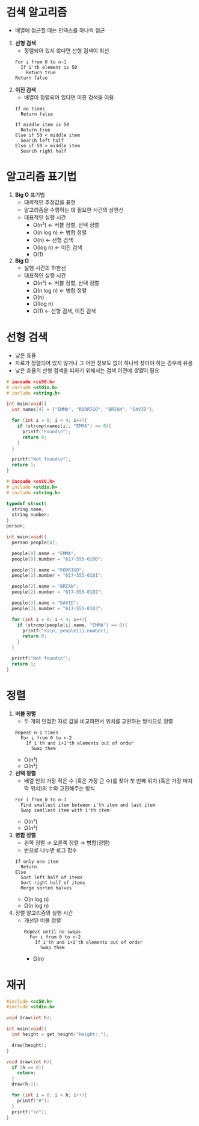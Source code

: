 # 검색 알고리즘
- 배열에 접근할 때는 인덱스를 하나씩 접근
1. **선형 검색**
   - 정렬되어 있지 않다면 선형 검색이 최선
   ```
   For i from 0 to n-1
     If i'th element is 50
       Return true
   Return false
   ```
2. **이진 검색**
   - 배열이 정렬되어 있다면 이진 검색을 이용
   ```
   If no tiems
     Return false
   
   If middle item is 50
     Return true
   Else if 50 < middle item
     Search left half
   Else if 50 > middle item
     Search right half
   ```

# 알고리즘 표기법
1. **Big O** 표기법
   - 대략적인 추정값을 표현
   - 알고리즘을 수행하는 데 필요한 시간의 상한선
   - 대표적인 실행 시간
       - O(n²) ← 버블 정렬, 선택 정렬
       - O(n log n) ← 병합 정렬
       - O(n) ← 선형 검색
       - O(log n) ← 이진 검색
       - O(1)
2. **Big Ω**
   - 실행 시간의 하한선
   - 대표적인 실행 시간
     - Ω(n²) ← 버블 정렬, 선택 정렬
     - Ω(n log n) ← 병합 정렬
     - Ω(n)
     - Ω(log n)
     - Ω(1) ← 선형 검색, 이진 검색

# 선형 검색
- 낮은 효율
- 자료가 정렬되어 있지 않거나 그 어떤 정보도 없이 하나씩 찾아야 하는 경우에 유용
- 낮은 효율의 선형 검색을 피하기 위해서는 검색 이전에 *정렬*이 필요
```c
# incoude <cs50.h>
# include <stdio.h>
# include <string.h>

int main(void){
  int names[4] = {"EMMA", "RODRIGO", "BRIAN", "DAVID"};

  for (int i = 0; i < 4; i++){
    if (strcmp(names[i], "EMMA") == 0){
      printf("Found\n");
      return 0;
    }
  }

  printf("Not found\n");
  return 1;
}
```
```c
# incoude <cs50.h>
# include <stdio.h>
# include <string.h>

typedef struct{
  string name;
  string number;
}
person;

int main(void){
  person people[4];

  people[0].name = "EMMA";
  people[0].number = "617-555-0100";

  people[1].name = "RODRIGO";
  people[1].number = "617-555-0101";

  people[2].name = "BRIAN";
  people[2].number = "617-555-0102";

  people[3].name = "DAVID";
  people[3].number = "617-555-0103";

  for (int i = 0; i < 4; i++){
    if (strcmp(people[i].name, "EMMA") == 0){
      printf("%s\n, people[i].number);
      return 0;
    }
  }

  printf("Not found\n");
  return 1;
}
```

# 정렬
1. **버블 정렬**
   - 두 개의 인접한 자료 값을 비교하면서 위치를 교환하는 방식으로 정렬
   ```
   Repeat n-1 times
     For i from 0 to n-2
       If i'th and i+1'th elements out of order
         Swap them
   ```
   - O(n²)
   - Ω(n²)
2. **선택 정렬**
   - 배열 안의 가장 작은 수 (혹은 가장 큰 수)를 찾아 첫 번째 위치 (혹은 가장 마지막 위치)의 수와 교환해주는 방식
   ```
   For i from 0 to n-1
     Find smallest item between i'th item and last item
     Swap samllest item with i'th item
   ```
   - O(n²)
   - Ω(n²)
3. **병합 정렬**
   - 왼쪽 정렬 → 오른쪽 정렬 → 병합(정렬)
   - 반으로 나누면 로그 함수
   ```
   If only one item
     Return
   Else
     Sort left half of items
     Sort right half of items
     Merge sorted halves
   ```
   - O(n log n)
   - Ω(n log n)
5. 정렬 알고리즘의 실행 시간
   - 개선된 버블 정렬
     ```
     Repeat until no swaps
       For i from 0 to n-2
         If i'th and i+1'th elements out of order
           Swap them
     ```
     - Ω(n)

# 재귀
```c
#include <cs50.h>
#include <stdio.h>

void draw(int h);

int main(void){
  int height = get_height("Height: ");

  draw(height);
}

void draw(int h){
  if (h == 0){
    return;
  }
  draw(h-1);

  for (int i = 0; i < h; i++){
    printf("#");
  }
  printf("\n");
}
```
